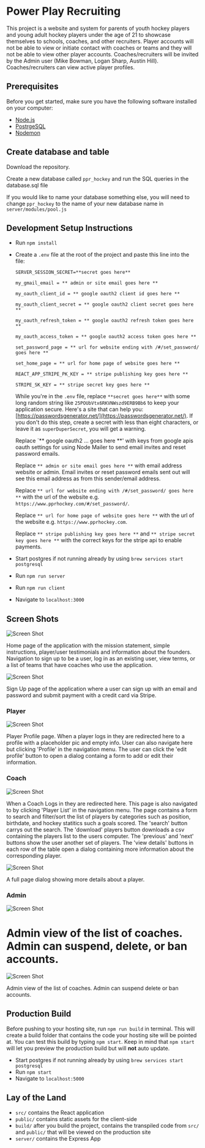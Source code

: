 # Power Play Recruiting
This project is a website and system for parents of youth hockey players and young adult hockey players under the age of 21 to showcase themselves to schools, coaches, and other recruiters.  Player accounts will not be able to view or initiate contact with coaches or teams and they will not be able to view other player accounts. Coaches/recruiters will be invited by the Admin user (Mike Bowman, Logan Sharp, Austin Hill). Coaches/recruiters can view active player profiles.

## Prerequisites

Before you get started, make sure you have the following software installed on your computer:

- [Node.js](https://nodejs.org/en/)
- [PostrgeSQL](https://www.postgresql.org/)
- [Nodemon](https://nodemon.io/)

## Create database and table

Download the repository.

Create a new database called `ppr_hockey` and run the SQL queries in the database.sql file

If you would like to name your database something else, you will need to change `ppr_hockey` to the name of your new database name in `server/modules/pool.js`

## Development Setup Instructions

* Run `npm install`
* Create a `.env` file at the root of the project and paste this line into the file:
    ```
    SERVER_SESSION_SECRET=**secret goes here**

    my_gmail_email = ** admin or site email goes here **

    my_oauth_client_id = ** google oauth2 client id goes here **

    my_oauth_client_secret = ** google oauth2 client secret goes here **

    my_oauth_refresh_token = ** google oauth2 refresh token goes here **

    my_oauth_access_token = ** google oauth2 access token goes here **

    set_password_page = ** url for website ending with /#/set_password/ goes here **

    set_home_page = ** url for home page of website goes here **

    REACT_APP_STRIPE_PK_KEY = ** stripe publishing key goes here **

    STRIPE_SK_KEY = ** stripe secret key goes here **
    ```
    While you're in the `.env` file, replace `**secret goes here**` with some long random string like `25POUbVtx6RKVNWszd9ERB9Bb6` to keep your application secure. Here's a site that can help you: [https://passwordsgenerator.net/](https://passwordsgenerator.net/). If you don't do this step, create a secret with less than eight characters, or leave it as `superDuperSecret`, you will get a warning.

    Replace `** google oauth2 ... goes here **' with keys from google apis oauth settings for using Node Mailer to send email invites and reset password emails. 

    Replace `** admin or site email goes here **` with email address website or admin. Email invites or reset password emails sent out will see this email address as from this sender/email address.

    Replace `** url for website ending with /#/set_password/ goes here **` with the url of the website e.g.  `https://www.pprhockey.com/#/set_password/`.

    Replace `** url for home page of website goes here **` with the url of the website
        e.g. `https://www.pprhockey.com`.

    Replace `** stripe publishing key goes here **` and `** stripe secret key goes here **` with the correct keys for the stripe api to enable payments.



* Start postgres if not running already by using `brew services start postgresql`
* Run `npm run server`
* Run `npm run client`
* Navigate to `localhost:3000`

## Screen Shots
![Screen Shot](public/images/appScreenShots/landingPage.png)

Home page of the application with the mission statement, simple instructions, player/user testimonials and information about the founders. Navigation to sign up to be a user, log in as an existing user, view terms, or a list of teams that have coaches who use the application.

![Screen Shot](public/images/appScreenShots/signUpPage.png)

Sign Up page of the application where a user can sign up with an email and password and submit payment with a credit card via Stripe.

### Player

![Screen Shot](public/images/appScreenShots/playerProfilePage.png)

Player Profile page. When a player logs in they are redirected here to a profile with a placeholder pic and empty info. User can also navigate here but clicking 'Profile' in the navigation menu. The user can click the 'edit profile' button to open a dialog containg a form to add or edit their information. 

### Coach

![Screen Shot](public/images/appScreenShots/coachPlayerListPage.png)

When a Coach Logs in they are redirected here. This page is also navigated to by clicking 'Player List' in the navigation menu. The page contains a form to search and filter/sort the list of players by categories such as position, birthdate, and hockey statitics such a goals scored. The 'search' button carrys out the search. The 'download' players button downloads a csv containing the players list to the users computer. The 'previous' and 'next' buttons show the user another set of players. The 'view details' buttons in each row 
of the table open a dialog containing more information about the corresponding player.

![Screen Shot](public/images/appScreenShots/coachViewPlayerDetails.png)

A full page dialog showing more details about a player.

### Admin

![Screen Shot](public/images/appScreenShots/adminCoachListPage.png)

Admin view of the list of coaches. Admin can suspend, delete, or ban accounts. 
=======
![Screen Shot](public/images/appScreenShots/adminCoachListPage.png)

Admin view of the list of coaches. Admin can suspend delete or ban accounts. 


## Production Build

Before pushing to your hosting site, run `npm run build` in terminal. This will create a build folder that contains the code your hosting site will be pointed at. You can test this build by typing `npm start`. Keep in mind that `npm start` will let you preview the production build but will **not** auto update.

* Start postgres if not running already by using `brew services start postgresql`
* Run `npm start`
* Navigate to `localhost:5000`

## Lay of the Land

* `src/` contains the React application
* `public/` contains static assets for the client-side
* `build/` after you build the project, contains the transpiled code from `src/` and `public/` that will be viewed on the production site
* `server/` contains the Express App
